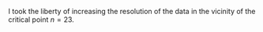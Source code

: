 I took the liberty of increasing the resolution of the data in the
vicinity of the critical point $\mathit{n} = 23$.